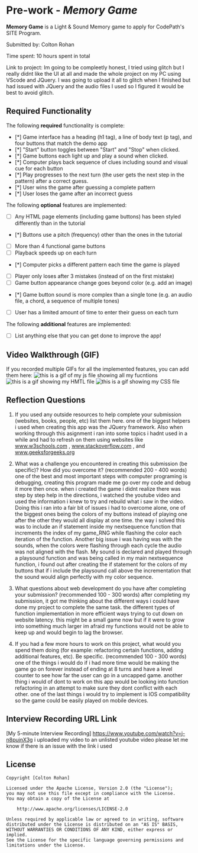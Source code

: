 # Pre-work - *Memory Game*

**Memory Game** is a Light & Sound Memory game to apply for CodePath's SITE Program. 

Submitted by: Colton Rohan

Time spent: 10 hours spent in total

Link to project: Im going to be compleetly honest, I tried using glitch but I really didnt like the UI at all and made the whole project on my PC using VScode and JQuery. I was going to upload it all to glitch when I finished but had issued with JQuery and the audio files I used so I figured it would be best to avoid glitch.

## Required Functionality

The following **required** functionality is complete:

* [*] Game interface has a heading (h1 tag), a line of body text (p tag), and four buttons that match the demo app
* [*] "Start" button toggles between "Start" and "Stop" when clicked. 
* [*] Game buttons each light up and play a sound when clicked. 
* [*] Computer plays back sequence of clues including sound and visual cue for each button
* [*] Play progresses to the next turn (the user gets the next step in the pattern) after a correct guess. 
* [*] User wins the game after guessing a complete pattern
* [*] User loses the game after an incorrect guess

The following **optional** features are implemented:

* [ ] Any HTML page elements (including game buttons) has been styled differently than in the tutorial
* [*] Buttons use a pitch (frequency) other than the ones in the tutorial
* [ ] More than 4 functional game buttons
* [ ] Playback speeds up on each turn
* [*] Computer picks a different pattern each time the game is played
* [ ] Player only loses after 3 mistakes (instead of on the first mistake)
* [ ] Game button appearance change goes beyond color (e.g. add an image)
* [*] Game button sound is more complex than a single tone (e.g. an audio file, a chord, a sequence of multiple tones)
* [ ] User has a limited amount of time to enter their guess on each turn

The following **additional** features are implemented:

- [ ] List anything else that you can get done to improve the app!

## Video Walkthrough (GIF)

If you recorded multiple GIFs for all the implemented features, you can add them here:
![this is a gif of my js file showing all my fucntions](https://recordit.co/qcRFiecTW1)
![this is a gif showing my HMTL file](https://recordit.co/Go5xWhBxJ9)
![this is a gif showing my CSS file](https://recordit.co/GiPUOIkCao)

## Reflection Questions
1. If you used any outside resources to help complete your submission (websites, books, people, etc) list them here. 
one of the biggest helpers i used when creating this app was the JQuery framework. Also when working through this asignment i ran into some topics i hadnt used in a while and had to refresh on them using websites like www.w3schools.com , www.stackoverflow.com , and www.geeksforgeeks.org

2. What was a challenge you encountered in creating this submission (be specific)? How did you overcome it? (recommended 200 - 400 words) 
one of the best and most important steps with computer programing is debugging, creating this program made me go over my code and debug it more then once. when i created the game i didnt realize there was step by step help in the directions, i watched the youtube video and used the information i knew to try and rebuild what i saw in the video. Doing this i ran into a fair bit of issues i had to overcome alone, one of the biggest ones being the colors of my buttons instead of playing one after the other they would all display at one time. the way i solved this was to include an if statement inside my nextsequence function that increments the index of my game_RNG while flashing the color each iteration of the function. Another big issue i was having was with the sounds, when the colors were flashing through each cycle the audio was not aligned with the flash. My sound is declared and played through a playsound function and was being called in my main nextsequence function, i found out after creating the if statement for the colors of my buttons that if i include the playsound call above the incrementation that the sound would align perfectly with my color sequence.

3. What questions about web development do you have after completing your submission? (recommended 100 - 300 words) 
after completing my submission, it got me thinking about the different ways i could have done my project to complete the same task. the different types of function implementation in more efficient ways trying to cut down on website latency. this might be a small game now but if it were to grow into something much larger im afraid my functions would not be able to keep up and would begin to lag the browser.

4. If you had a few more hours to work on this project, what would you spend them doing (for example: refactoring certain functions, adding additional features, etc). Be specific. (recommended 100 - 300 words) 
one of the things i would do if i had more time would be making the game go on forever instead of ending at 8 turns and have a level counter to see how far the user can go in a uncapped game. another thing i would of dont to work on this app would be looking into function refactoring in an attempt to make sure they dont conflict with each other. one of the last things i would try to implement is IOS compatibility so the game could be easily played on mobile devices.



## Interview Recording URL Link

[My 5-minute Interview Recording] https://www.youtube.com/watch?v=j-n8pujnX3g i uploaded my video to an unlisted youtube video please let me know if there is an issue with the link i used


## License

    Copyright [Colton Rohan]

    Licensed under the Apache License, Version 2.0 (the "License");
    you may not use this file except in compliance with the License.
    You may obtain a copy of the License at

        http://www.apache.org/licenses/LICENSE-2.0

    Unless required by applicable law or agreed to in writing, software
    distributed under the License is distributed on an "AS IS" BASIS,
    WITHOUT WARRANTIES OR CONDITIONS OF ANY KIND, either express or implied.
    See the License for the specific language governing permissions and
    limitations under the License.
